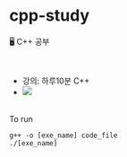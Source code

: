 # cpp-study 
🖥 C++ 공부


<br>

- 강의: 하루10분 C++
- <img src="https://img.shields.io/badge/cpp-00599C?style=flat&logo=cplusplus&logoColor=white" style="height:auto;margin-right: 10px;;">


<br>
To run

```
g++ -o [exe_name] code_file
./[exe_name]
```
